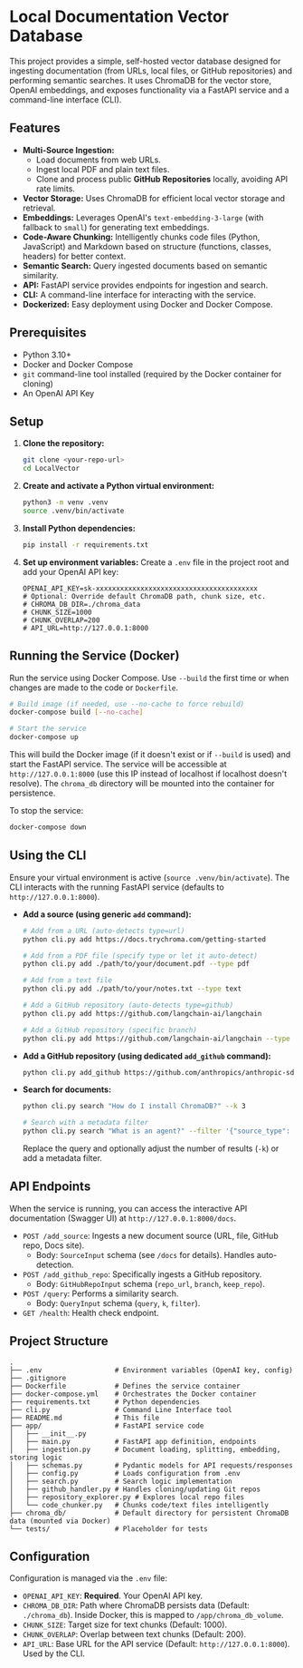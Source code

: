 # Local Documentation Vector Database

This project provides a simple, self-hosted vector database designed for ingesting documentation (from URLs, local files, or GitHub repositories) and performing semantic searches. It uses ChromaDB for the vector store, OpenAI embeddings, and exposes functionality via a FastAPI service and a command-line interface (CLI).

## Features

*   **Multi-Source Ingestion:**
    *   Load documents from web URLs.
    *   Ingest local PDF and plain text files.
    *   Clone and process public **GitHub Repositories** locally, avoiding API rate limits.
*   **Vector Storage:** Uses ChromaDB for efficient local vector storage and retrieval.
*   **Embeddings:** Leverages OpenAI's `text-embedding-3-large` (with fallback to `small`) for generating text embeddings.
*   **Code-Aware Chunking:** Intelligently chunks code files (Python, JavaScript) and Markdown based on structure (functions, classes, headers) for better context.
*   **Semantic Search:** Query ingested documents based on semantic similarity.
*   **API:** FastAPI service provides endpoints for ingestion and search.
*   **CLI:** A command-line interface for interacting with the service.
*   **Dockerized:** Easy deployment using Docker and Docker Compose.

## Prerequisites

*   Python 3.10+
*   Docker and Docker Compose
*   `git` command-line tool installed (required by the Docker container for cloning)
*   An OpenAI API Key

## Setup

1.  **Clone the repository:**
    ```bash
    git clone <your-repo-url>
    cd LocalVector
    ```

2.  **Create and activate a Python virtual environment:**
    ```bash
    python3 -m venv .venv
    source .venv/bin/activate
    ```

3.  **Install Python dependencies:**
    ```bash
    pip install -r requirements.txt
    ```

4.  **Set up environment variables:**
    Create a `.env` file in the project root and add your OpenAI API key:
    ```dotenv
    OPENAI_API_KEY=sk-xxxxxxxxxxxxxxxxxxxxxxxxxxxxxxxxxxxxxxxx
    # Optional: Override default ChromaDB path, chunk size, etc.
    # CHROMA_DB_DIR=./chroma_data
    # CHUNK_SIZE=1000
    # CHUNK_OVERLAP=200
    # API_URL=http://127.0.0.1:8000
    ```

## Running the Service (Docker)

Run the service using Docker Compose. Use `--build` the first time or when changes are made to the code or `Dockerfile`.

```bash
# Build image (if needed, use --no-cache to force rebuild)
docker-compose build [--no-cache]

# Start the service
docker-compose up
```

This will build the Docker image (if it doesn't exist or if `--build` is used) and start the FastAPI service. The service will be accessible at `http://127.0.0.1:8000` (use this IP instead of localhost if localhost doesn't resolve). The `chroma_db` directory will be mounted into the container for persistence.

To stop the service:
```bash
docker-compose down
```

## Using the CLI

Ensure your virtual environment is active (`source .venv/bin/activate`). The CLI interacts with the running FastAPI service (defaults to `http://127.0.0.1:8000`).

*   **Add a source (using generic `add` command):**
    ```bash
    # Add from a URL (auto-detects type=url)
    python cli.py add https://docs.trychroma.com/getting-started

    # Add from a PDF file (specify type or let it auto-detect)
    python cli.py add ./path/to/your/document.pdf --type pdf

    # Add from a text file
    python cli.py add ./path/to/your/notes.txt --type text

    # Add a GitHub repository (auto-detects type=github)
    python cli.py add https://github.com/langchain-ai/langchain

    # Add a GitHub repository (specific branch)
    python cli.py add https://github.com/langchain-ai/langchain --type github --branch release-candidate
    ```

*   **Add a GitHub repository (using dedicated `add_github` command):**
    ```bash
    python cli.py add_github https://github.com/anthropics/anthropic-sdk-python --branch main
    ```

*   **Search for documents:**
    ```bash
    python cli.py search "How do I install ChromaDB?" --k 3

    # Search with a metadata filter
    python cli.py search "What is an agent?" --filter '{"source_type": "github"}'
    ```
    Replace the query and optionally adjust the number of results (`-k`) or add a metadata filter.

## API Endpoints

When the service is running, you can access the interactive API documentation (Swagger UI) at `http://127.0.0.1:8000/docs`.

*   `POST /add_source`: Ingests a new document source (URL, file, GitHub repo, Docs site).
    *   Body: `SourceInput` schema (see `/docs` for details). Handles auto-detection.
*   `POST /add_github_repo`: Specifically ingests a GitHub repository.
    *   Body: `GitHubRepoInput` schema (`repo_url`, `branch`, `keep_repo`).
*   `POST /query`: Performs a similarity search.
    *   Body: `QueryInput` schema (`query`, `k`, `filter`).
*   `GET /health`: Health check endpoint.

## Project Structure

```
.
├── .env                  # Environment variables (OpenAI key, config)
├── .gitignore
├── Dockerfile            # Defines the service container
├── docker-compose.yml    # Orchestrates the Docker container
├── requirements.txt      # Python dependencies
├── cli.py                # Command Line Interface tool
├── README.md             # This file
├── app/                  # FastAPI service code
│   ├── __init__.py
│   ├── main.py           # FastAPI app definition, endpoints
│   ├── ingestion.py      # Document loading, splitting, embedding, storing logic
│   ├── schemas.py        # Pydantic models for API requests/responses
│   ├── config.py         # Loads configuration from .env
│   ├── search.py         # Search logic implementation
│   ├── github_handler.py # Handles cloning/updating Git repos
│   ├── repository_explorer.py # Explores local repo files
│   └── code_chunker.py   # Chunks code/text files intelligently
├── chroma_db/            # Default directory for persistent ChromaDB data (mounted via Docker)
└── tests/                # Placeholder for tests
```

## Configuration

Configuration is managed via the `.env` file:

*   `OPENAI_API_KEY`: **Required**. Your OpenAI API key.
*   `CHROMA_DB_DIR`: Path where ChromaDB persists data (Default: `./chroma_db`). Inside Docker, this is mapped to `/app/chroma_db_volume`.
*   `CHUNK_SIZE`: Target size for text chunks (Default: 1000).
*   `CHUNK_OVERLAP`: Overlap between text chunks (Default: 200).
*   `API_URL`: Base URL for the API service (Default: `http://127.0.0.1:8000`). Used by the CLI. 